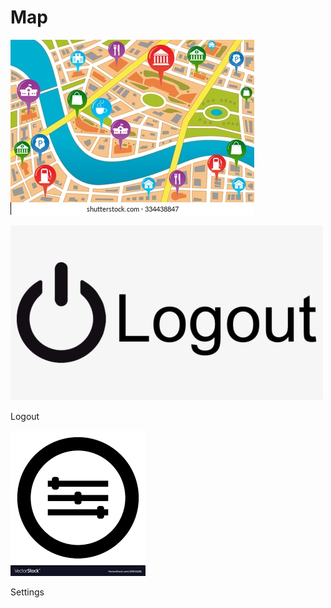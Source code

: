 <link href="../styles.css" rel="stylesheet">  

# Map
    
[![Map](../imgs/map.png "Map")](job)
   
[![Logout](../imgs/logout.png "Logout")](..)  
<div class="map"> Logout </div>

[![Settings](../imgs/settings.png "Settings")](settings)  
<div class="map"> Settings </div>    
